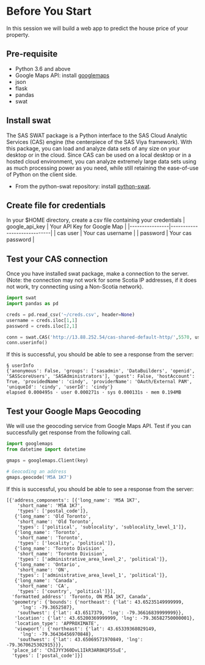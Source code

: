 # Before You Start

In this session we will build a web app to predict the house price of your property.

## Pre-requisite
* Python 3.6 and above
* Google Maps API: install [googlemaps](https://github.com/googlemaps/google-maps-services-python)
* json
* flask
* pandas
* swat

## Install swat

The SAS SWAT package is a Python interface to the SAS Cloud Analytic Services (CAS) engine (the centerpiece of the SAS Viya framework). With this package, you can load and analyze data sets of any size on your desktop or in the cloud. Since CAS can be used on a local desktop or in a hosted cloud environment, you can analyze extremely large data sets using as much processing power as you need, while still retaining the ease-of-use of Python on the client side.

* From the python-swat repository: install [python-swat](https://github.com/sassoftware/python-swat).


## Create file for credentials

In your $HOME directory, create a csv file containing your credentials
| google_api_key | Your API Key for Google Map |
|----------------|-----------------------------|
| cas user       | Your cas username           |
| password       | Your cas password           |

## Test your CAS connection

Once you have installed swat package, make a connection to the server. (Note: the connection may not work for some Scotia IP addresses, if it does not work, try connecting using a Non-Scotia network).

```python
import swat
import pandas as pd

creds = pd.read_csv('~/creds.csv', header=None)
username = creds.iloc[1,1]
password = creds.iloc[2,1]

conn = swat.CAS('http://13.88.252.54/cas-shared-default-http/',5570, username, password)
conn.userinfo()
```

If this is successful, you should be able to see a response from the server:
```
§ userInfo
{'anonymous': False, 'groups': ['sasadmin', 'DataBuilders', 'openid', 'SASScoreUsers', 'SASAdministrators'], 'guest': False, 'hostAccount': True, 'providedName': 'cindy', 'providerName': 'OAuth/External PAM', 'uniqueId': 'cindy', 'userId': 'cindy'}
elapsed 0.000495s · user 0.000271s · sys 0.000131s · mem 0.194MB
```

## Test your Google Maps Geocoding

We will use the geocoding service from Google Maps API. Test if you can successfully get response from the following call.
```python
import googlemaps
from datetime import datetime

gmaps = googlemaps.Client(key)

# Geocoding an address
gmaps.geocode('M5A 1K7')
```

If this is successful, you should be able to see a response from the server:
```
[{'address_components': [{'long_name': 'M5A 1K7',
    'short_name': 'M5A 1K7',
    'types': ['postal_code']},
   {'long_name': 'Old Toronto',
    'short_name': 'Old Toronto',
    'types': ['political', 'sublocality', 'sublocality_level_1']},
   {'long_name': 'Toronto',
    'short_name': 'Toronto',
    'types': ['locality', 'political']},
   {'long_name': 'Toronto Division',
    'short_name': 'Toronto Division',
    'types': ['administrative_area_level_2', 'political']},
   {'long_name': 'Ontario',
    'short_name': 'ON',
    'types': ['administrative_area_level_1', 'political']},
   {'long_name': 'Canada',
    'short_name': 'CA',
    'types': ['country', 'political']}],
  'formatted_address': 'Toronto, ON M5A 1K7, Canada',
  'geometry': {'bounds': {'northeast': {'lat': 43.65235149999999,
     'lng': -79.3652587},
    'southwest': {'lat': 43.6517379, 'lng': -79.36616839999999}},
   'location': {'lat': 43.65200369999999, 'lng': -79.36582750000001},
   'location_type': 'APPROXIMATE',
   'viewport': {'northeast': {'lat': 43.65339368029149,
     'lng': -79.36436456970848},
    'southwest': {'lat': 43.65069571970849, 'lng': -79.3670625302915}}},
  'place_id': 'ChIJYY360DvL1IkR3AR8KQF55uE',
  'types': ['postal_code']}]
```
